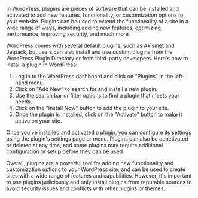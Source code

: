 In WordPress, plugins are pieces of software that can be installed and activated to add new features, functionality, or customization options to your website. Plugins can be used to extend the functionality of a site in a wide range of ways, including adding new features, optimizing performance, improving security, and much more.

WordPress comes with several default plugins, such as Akismet and Jetpack, but users can also install and use custom plugins from the WordPress Plugin Directory or from third-party developers. Here's how to install a plugin in WordPress:

1. Log in to the WordPress dashboard and click on "Plugins" in the left-hand menu.
2. Click on "Add New" to search for and install a new plugin.
3. Use the search bar or filter options to find a plugin that meets your needs.
4. Click on the "Install Now" button to add the plugin to your site.
5. Once the plugin is installed, click on the "Activate" button to make it active on your site.

Once you've installed and activated a plugin, you can configure its settings using the plugin's settings page or menu. Plugins can also be deactivated or deleted at any time, and some plugins may require additional configuration or setup before they can be used.

Overall, plugins are a powerful tool for adding new functionality and customization options to your WordPress site, and can be used to create sites with a wide range of features and capabilities. However, it's important to use plugins judiciously and only install plugins from reputable sources to avoid security issues and conflicts with other plugins or themes.